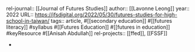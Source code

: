 rel-journal:: [[Journal of Futures Studies]]
author:: [[Lavonne Leong]]
year:: 2022
URL:: https://jfsdigital.org/2022/05/30/futures-studies-for-high-school-in-taiwan/
tags:: article, #[[secondary education]] #[[futures literacy]] #syllabus #[[Futures Education]] #[[futures in education]] #keyResource #[[Anisah Abdullah]]
rel-projects:: [[ffed]], [[FSSF]]



-
